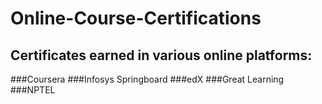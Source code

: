 # Online-Course-Certifications
## Certificates earned in various online platforms:
###Coursera
###Infosys Springboard
###edX
###Great Learning
###NPTEL
